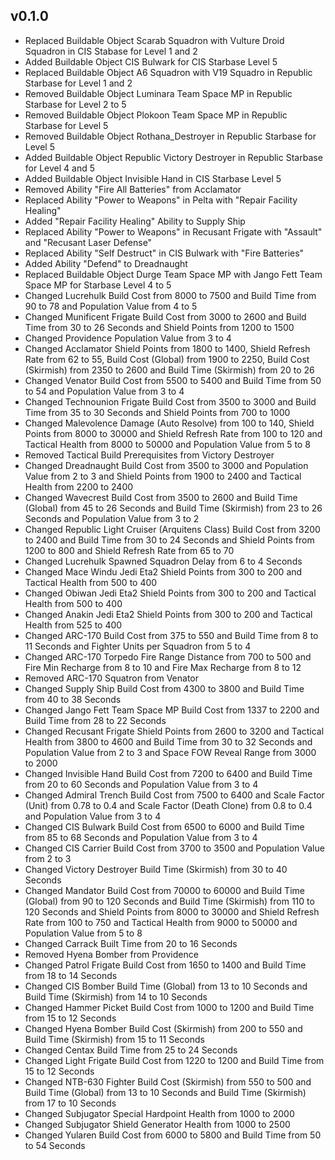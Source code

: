 ## v0.1.0

- Replaced Buildable Object Scarab Squadron with Vulture Droid Squadron in CIS Stabase for Level 1 and 2
- Added Buildable Object CIS Bulwark for CIS Starbase Level 5
- Replaced Buildable Object A6 Squadron with V19 Squadro in Republic Starbase for Level 1 and 2
- Removed Buildable Object Luminara Team Space MP in Republic Starbase for Level 2 to 5
- Removed Buildable Object Plokoon Team Space MP in Republic Starbase for Level 5
- Removed Buildable Object Rothana_Destroyer in Republic Starbase for Level 5
- Added Buildable Object Republic Victory Destroyer in Republic Starbase for Level 4 and 5
- Added Buildable Object Invisible Hand in CIS Starbase Level 5
- Removed Ability "Fire All Batteries" from Acclamator
- Replaced Ability "Power to Weapons" in Pelta  with "Repair Facility Healing"
- Added "Repair Facility Healing" Ability to Supply Ship
- Replaced Ability "Power to Weapons" in Recusant Frigate with "Assault" and "Recusant Laser Defense"
- Replaced Ability "Self Destruct" in CIS Bulwark with "Fire Batteries"
- Added Ability "Defend" to Dreadnaught
- Replaced Buildable Object Durge Team Space MP with Jango Fett Team Space MP for Starbase Level 4 to 5
- Changed Lucrehulk Build Cost from 8000 to 7500 and Build Time from 90 to 78 and Population Value from 4 to 5
- Changed Munificent Frigate Build Cost from 3000 to 2600 and Build Time from 30 to 26 Seconds and Shield Points from 1200 to 1500
- Changed Providence Population Value from 3 to 4
- Changed Acclamator Shield Points from 1800 to 1400, Shield Refresh Rate from 62 to 55, Build Cost (Global) from 1900 to 2250, Build Cost (Skirmish) from 2350 to 2600 and Build Time (Skirmish) from 20 to 26
- Changed Venator Build Cost from 5500 to 5400 and Build Time from 50 to 54 and Population Value from 3 to 4
- Changed Technounion Frigate Build Cost from 3500 to 3000 and Build Time from 35 to 30 Seconds and Shield Points from 700 to 1000
- Changed Malevolence Damage (Auto Resolve) from 100 to 140, Shield Points from 8000 to 30000 and Shield Refresh Rate from 100 to 120 and Tactical Health from 8000 to 50000 and Population Value from 5 to 8
- Removed Tactical Build Prerequisites from Victory Destroyer
- Changed Dreadnaught Build Cost from 3500 to 3000 and Population Value from 2 to 3 and Shield Points from 1900 to 2400 and Tactical Health from 2200 to 2400
- Changed Wavecrest Build Cost from 3500 to 2600 and Build Time (Global) from 45 to 26 Seconds and Build Time (Skirmish) from 23 to 26 Seconds and Population Value from 3 to 2
- Changed Republic Light Cruiser (Arquitens Class) Build Cost from 3200 to 2400 and Build Time from 30 to 24 Seconds and Shield Points from 1200 to 800 and Shield Refresh Rate from 65 to 70
- Changed Lucrehulk Spawned Squadron Delay from 6 to 4 Seconds
- Changed Mace Windu Jedi Eta2 Shield Points from 300 to 200 and Tactical Health from 500 to 400
- Changed Obiwan Jedi Eta2 Shield Points from 300 to 200 and Tactical Health from 500 to 400
- Changed Anakin Jedi Eta2 Shield Points from 300 to 200 and Tactical Health from 525 to 400
- Changed ARC-170 Build Cost from 375 to 550 and Build Time from 8 to 11 Seconds and Fighter Units per Squadron from 5 to 4
- Changed ARC-170 Torpedo Fire Range Distance from 700 to 500 and Fire Min Recharge from 8 to 10 and Fire Max Recharge from 8 to 12
- Removed ARC-170 Squatron from Venator
- Changed Supply Ship Build Cost from 4300 to 3800 and Build Time from 40 to 38 Seconds
- Changed Jango Fett Team Space MP Build Cost from 1337 to 2200 and Build Time from 28 to 22 Seconds
- Changed Recusant Frigate Shield Points from 2600 to 3200 and Tactical Health from 3800 to 4600 and Build Time from 30 to 32 Seconds and Population Value from 2 to 3 and Space FOW Reveal Range from 3000 to 2000
- Changed Invisible Hand Build Cost from 7200 to 6400 and Build Time from 20 to 60 Seconds and Population Value from 3 to 4
- Changed Admiral Trench Build Cost from 7500 to 6400 and Scale Factor (Unit) from 0.78 to 0.4 and Scale Factor (Death Clone) from 0.8 to 0.4 and Population Value from 3 to 4
- Changed CIS Bulwark Build Cost from 6500 to 6000 and Build Time from 85 to 68 Seconds and Population Value from 3 to 4
- Changed CIS Carrier Build Cost from 3700 to 3500 and Population Value from 2 to 3
- Changed Victory Destroyer Build Time (Skirmish) from 30 to 40 Seconds
- Changed Mandator Build Cost from 70000 to 60000 and Build Time (Global) from 90 to 120 Seconds and Build Time (Skirmish) from 110 to 120 Seconds and Shield Points from 8000 to 30000 and Shield Refresh Rate from 100 to 750 and Tactical Health from 9000 to 50000 and Population Value from 5 to 8
- Changed Carrack Built Time from 20 to 16 Seconds
- Removed Hyena Bomber from Providence
- Changed Patrol Frigate Build Cost from 1650 to 1400 and Build Time from 18 to 14 Seconds
- Changed CIS Bomber Build Time (Global) from 13 to 10 Seconds and Build Time (Skirmish) from 14 to 10 Seconds
- Changed Hammer Picket Build Cost from 1000 to 1200 and Build Time from 15 to 12 Seconds
- Changed Hyena Bomber Build Cost (Skirmish) from 200 to 550 and Build Time (Skirmish) from 15 to 11 Seconds
- Changed Centax Build Time from 25 to 24 Seconds
- Changed Light Frigate Build Cost from 1220 to 1200 and Build Time from 15 to 12 Seconds
- Changed NTB-630 Fighter Build Cost (Skirmish) from 550 to 500 and Build Time (Global) from 13 to 10 Seconds and Build Time (Skirmish) from 17 to 10 Seconds
- Changed Subjugator Special Hardpoint Health from 1000 to 2000
- Changed Subjugator Shield Generator Health from 1000 to 2500
- Changed Yularen Build Cost from 6000 to 5800 and Build Time from 50 to 54 Seconds
